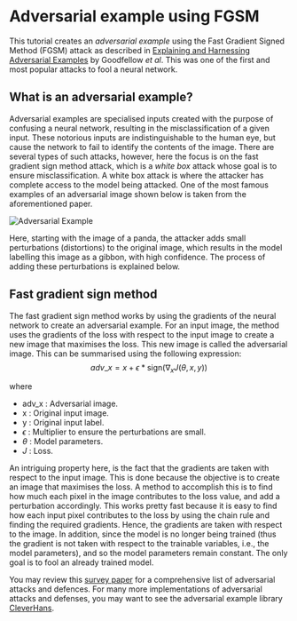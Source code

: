 # Adversarial example using FGSM

This tutorial creates an *adversarial example* using the Fast Gradient Signed Method (FGSM) attack as described in [Explaining and Harnessing Adversarial Examples](https://arxiv.org/abs/1412.6572) by Goodfellow *et al*. This was one of the first and most popular attacks to fool a neural network. 

## What is an adversarial example?

Adversarial examples are specialised inputs created with the purpose of confusing a neural network, resulting in the misclassification of a given input. These notorious inputs are indistinguishable to the human eye, but cause the network to fail to identify the contents of the image. There are several types of such attacks, however, here the focus is on the fast gradient sign method attack, which is a *white box* attack whose goal is to ensure misclassification. A white box attack is where the attacker has complete access to the model being attacked. One of the most famous examples of an adversarial image shown below is taken from the aforementioned paper.

![Adversarial Example](https://github.com/tensorflow/docs/blob/master/site/en/tutorials/generative/images/adversarial_example.png?raw=1)

Here, starting with the image of a panda, the attacker adds small perturbations (distortions) to the original image, which results in the model labelling this image as a gibbon, with high confidence. The process of adding these perturbations is explained below.

## Fast gradient sign method
The fast gradient sign method works by using the gradients of the neural network to create an adversarial example. For an input image, the method uses the gradients of the loss with respect to the input image to create a new image that maximises the loss. This new image is called the adversarial image. This can be summarised using the following expression:
$$adv\_x = x + \epsilon*\text{sign}(\nabla_xJ(\theta, x, y))$$

where 

*   adv_x : Adversarial image.
*   x : Original input image.
*   y : Original input label.
*   $\epsilon$ : Multiplier to ensure the perturbations are small.
*   $\theta$ : Model parameters.
*   $J$ : Loss.

An intriguing property here, is the fact that the gradients are taken with respect to the input image. This is done because the objective is to create an image that maximises the loss. A method to accomplish this is to find how much each pixel in the image contributes to the loss value, and add a perturbation accordingly. This works pretty fast because it is easy to find how each input pixel contributes to the loss by using the chain rule and finding the required gradients. Hence, the gradients are taken with respect to the image. In addition, since the model is no longer being trained (thus the gradient is not taken with respect to the trainable variables, i.e., the model parameters), and so the model parameters remain constant. The only goal is to fool an already trained model.

You may review this [survey paper](https://arxiv.org/abs/1810.00069) for a comprehensive list of adversarial attacks and defences. For many more implementations of adversarial attacks and defenses, you may want to see the adversarial example library [CleverHans](https://github.com/tensorflow/cleverhans).